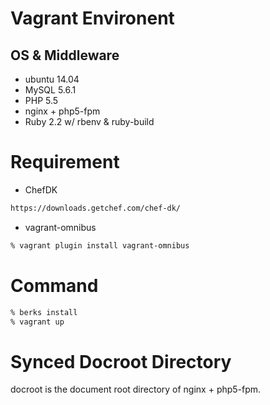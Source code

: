 # Vagrant Environent

## OS & Middleware
* ubuntu 14.04
* MySQL 5.6.1
* PHP 5.5
* nginx + php5-fpm
* Ruby 2.2 w/ rbenv & ruby-build

# Requirement
* ChefDK
```sh
https://downloads.getchef.com/chef-dk/
```

* vagrant-omnibus
```sh
% vagrant plugin install vagrant-omnibus
```

# Command
```sh
% berks install
% vagrant up
```

# Synced Docroot Directory
docroot is the document root directory of nginx + php5-fpm.
